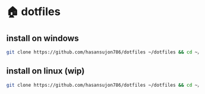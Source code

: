 # 🏠 dotfiles

## install on windows
```bash
git clone https://github.com/hasansujon786/dotfiles ~/dotfiles && cd ~/dotfiles && ./scripts/install.sh win
```

## install on linux (wip)
```bash
git clone https://github.com/hasansujon786/dotfiles ~/dotfiles && cd ~/dotfiles && ./scripts/install.sh lin
```
